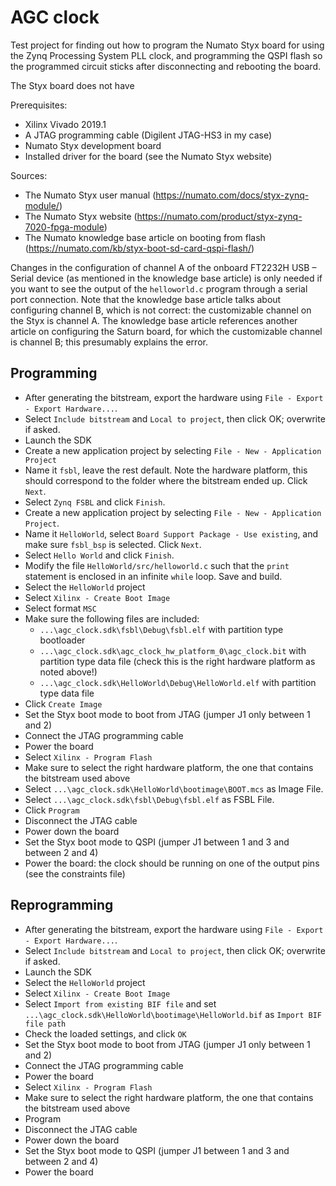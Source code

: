 AGC clock
=========

Test project for finding out how to program the Numato Styx board for using the Zynq Processing System PLL clock, and programming the QSPI flash so the
programmed circuit sticks after disconnecting and rebooting the board.

The Styx board does not have

Prerequisites:
- Xilinx Vivado 2019.1
- A JTAG programming cable (Digilent JTAG-HS3 in my case)
- Numato Styx development board
- Installed driver for the board (see the Numato Styx website)

Sources:
- The Numato Styx user manual (https://numato.com/docs/styx-zynq-module/)
- The Numato Styx website (https://numato.com/product/styx-zynq-7020-fpga-module)
- The Numato knowledge base article on booting from flash (https://numato.com/kb/styx-boot-sd-card-qspi-flash/)

Changes in the configuration of channel A of the onboard FT2232H USB – Serial device (as mentioned in the knowledge base article) is only needed if you want to see
the output of the `helloworld.c` program through a serial port connection. Note that the knowledge base article talks about configuring channel B, which is not correct:
the customizable channel on the Styx is channel A. The knowledge base article references another article on configuring the Saturn board, for which the customizable channel
is channel B; this presumably explains the error.


Programming
-----------

- After generating the bitstream, export the hardware using `File - Export - Export Hardware...`.
- Select `Include bitstream` and `Local to project`, then click OK; overwrite if asked.
- Launch the SDK
- Create a new application project by selecting `File - New - Application Project`
- Name it `fsbl`, leave the rest default. Note the hardware platform, this should correspond to the folder where the bitstream ended up. Click `Next`.
- Select `Zynq FSBL` and click `Finish`.
- Create a new application project by selecting `File - New - Application Project`.
- Name it `HelloWorld`, select `Board Support Package - Use existing`, and make sure `fsbl_bsp` is selected. Click `Next`.
- Select `Hello World` and click `Finish`.
- Modify the file `HelloWorld/src/helloworld.c` such that the `print` statement is enclosed in an infinite `while` loop. Save and build.
- Select the `HelloWorld` project
- Select `Xilinx - Create Boot Image`
- Select format `MSC`
- Make sure the following files are included:
  - `...\agc_clock.sdk\fsbl\Debug\fsbl.elf` with partition type bootloader
  - `...\agc_clock.sdk\agc_clock_hw_platform_0\agc_clock.bit` with partition type data file (check this is the right hardware platform as noted above!)
  - `...\agc_clock.sdk\HelloWorld\Debug\HelloWorld.elf` with partition type data file
- Click `Create Image`
- Set the Styx boot mode to boot from JTAG (jumper J1 only between 1 and 2)
- Connect the JTAG programming cable
- Power the board
- Select `Xilinx - Program Flash`
- Make sure to select the right hardware platform, the one that contains the bitstream used above
- Select `...\agc_clock.sdk\HelloWorld\bootimage\BOOT.mcs` as Image File.
- Select `...\agc_clock.sdk\fsbl\Debug\fsbl.elf` as FSBL File.
- Click `Program`
- Disconnect the JTAG cable
- Power down the board
- Set the Styx boot mode to QSPI (jumper J1 between 1 and 3 and between 2 and 4)
- Power the board: the clock should be running on one of the output pins (see the constraints file)


Reprogramming
-------------

- After generating the bitstream, export the hardware using `File - Export - Export Hardware...`.
- Select `Include bitstream` and `Local to project`, then click OK; overwrite if asked.
- Launch the SDK
- Select the `HelloWorld` project
- Select `Xilinx - Create Boot Image`
- Select `Import from existing BIF file` and set `...\agc_clock.sdk\HelloWorld\bootimage\HelloWorld.bif` as `Import BIF file path`
- Check the loaded settings, and click `OK`
- Set the Styx boot mode to boot from JTAG (jumper J1 only between 1 and 2)
- Connect the JTAG programming cable
- Power the board
- Select `Xilinx - Program Flash`
- Make sure to select the right hardware platform, the one that contains the bitstream used above
- Program
- Disconnect the JTAG cable
- Power down the board
- Set the Styx boot mode to QSPI (jumper J1 between 1 and 3 and between 2 and 4)
- Power the board


